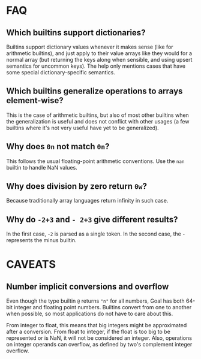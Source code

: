 # FAQ

## Which builtins support dictionaries?

Builtins support dictionary values whenever it makes sense (like for arithmetic
builtins), and just apply to their value arrays like they would for a normal
array (but returning the keys along when sensible, and using upsert semantics
for uncommon keys). The help only mentions cases that have some special
dictionary-specific semantics.

## Which builtins generalize operations to arrays element-wise?

This is the case of arithmetic builtins, but also of most other builtins when
the generalization is useful and does not conflict with other usages (a few
builtins where it's not very useful have yet to be generalized).

## Why does `0n` not match `0n`?

This follows the usual floating-point arithmetic conventions. Use the `nan`
builtin to handle NaN values.

## Why does division by zero return `0w`?

Because traditionally array languages return infinity in such case.

## Why do `-2+3` and `- 2+3` give different results?

In the first case, `-2` is parsed as a single token. In the second case, the
`-` represents the minus builtin.

# CAVEATS

## Number implicit conversions and overflow

Even though the type builtin `@` returns `"n"` for all numbers, Goal has both
64-bit integer and floating point numbers. Builtins convert from one to another
when possible, so most applications do not have to care about this.

From integer to float, this means that big integers might be approximated after
a conversion. From float to integer, if the float is too big to be represented
or is NaN, it will not be considered an integer. Also, operations on integer
operands can overflow, as defined by two's complement integer overflow.

